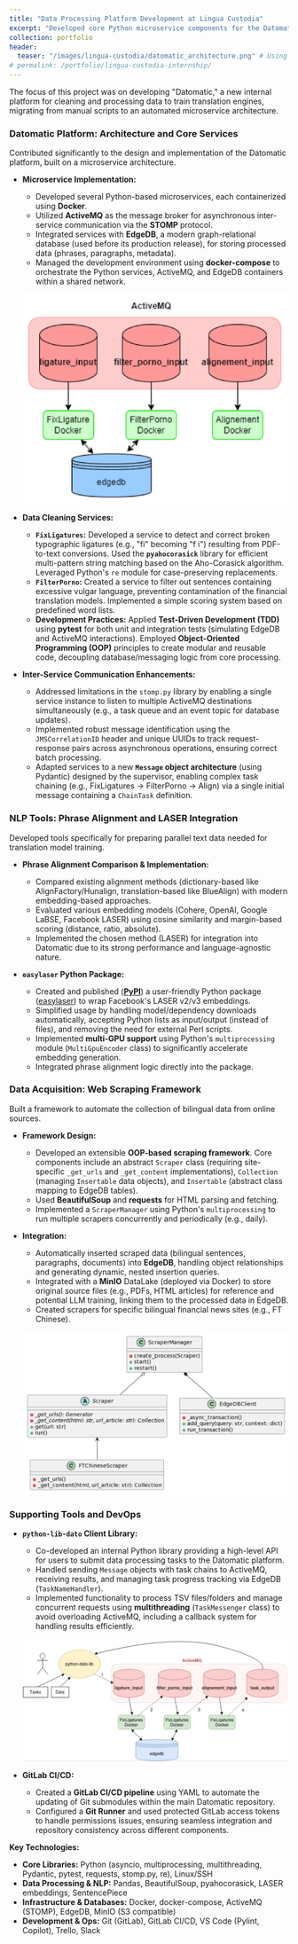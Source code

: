 ```yaml
---
title: "Data Processing Platform Development at Lingua Custodia"
excerpt: "Developed core Python microservice components for the Datomatic data platform. Created NLP tools, a web scraping framework, and a client library, enhancing financial translation data pipelines"
collection: portfolio
header:
  teaser: "/images/lingua-custodia/datomatic_architecture.png" # Using Figure 12 from the report
# permalink: /portfolio/lingua-custodia-internship/
---
```


The focus of this project was on developing "Datomatic," a new internal platform for cleaning and processing data to train translation engines, migrating from manual scripts to an automated microservice architecture.

### Datomatic Platform: Architecture and Core Services

Contributed significantly to the design and implementation of the Datomatic platform, built on a microservice architecture.

*   **Microservice Implementation:**
    *   Developed several Python-based microservices, each containerized using **Docker**.
    *   Utilized **ActiveMQ** as the message broker for asynchronous inter-service communication via the **STOMP** protocol.
    *   Integrated services with **EdgeDB**, a modern graph-relational database (used before its production release), for storing processed data (phrases, paragraphs, metadata).
    *   Managed the development environment using **docker-compose** to orchestrate the Python services, ActiveMQ, and EdgeDB containers within a shared network.

    ![Diagram of the Datomatic Architecture showing microservices, ActiveMQ, and EdgeDB](/images/lingua-custodia/datomatic_architecture.png)

*   **Data Cleaning Services:**
    *   **`FixLigatures`:** Developed a service to detect and correct broken typographic ligatures (e.g., "fi" becoming "f i") resulting from PDF-to-text conversions. Used the **`pyahocorasick`** library for efficient multi-pattern string matching based on the Aho-Corasick algorithm. Leveraged Python's `re` module for case-preserving replacements.
    *   **`FilterPorno`:** Created a service to filter out sentences containing excessive vulgar language, preventing contamination of the financial translation models. Implemented a simple scoring system based on predefined word lists.
    *   **Development Practices:** Applied **Test-Driven Development (TDD)** using **pytest** for both unit and integration tests (simulating EdgeDB and ActiveMQ interactions). Employed **Object-Oriented Programming (OOP)** principles to create modular and reusable code, decoupling database/messaging logic from core processing.

*   **Inter-Service Communication Enhancements:**
    *   Addressed limitations in the `stomp.py` library by enabling a single service instance to listen to multiple ActiveMQ destinations simultaneously (e.g., a task queue and an event topic for database updates).
    *   Implemented robust message identification using the `JMSCorrelationID` header and unique UUIDs to track request-response pairs across asynchronous operations, ensuring correct batch processing.
    *   Adapted services to a new **`Message` object architecture** (using Pydantic) designed by the supervisor, enabling complex task chaining (e.g., FixLigatures -> FilterPorno -> Align) via a single initial message containing a `ChainTask` definition.

### NLP Tools: Phrase Alignment and LASER Integration

Developed tools specifically for preparing parallel text data needed for translation model training.

*   **Phrase Alignment Comparison & Implementation:**
    *   Compared existing alignment methods (dictionary-based like AlignFactory/Hunalign, translation-based like BlueAlign) with modern embedding-based approaches.
    *   Evaluated various embedding models (Cohere, OpenAI, Google LaBSE, Facebook LASER) using cosine similarity and margin-based scoring (distance, ratio, absolute).
    *   Implemented the chosen method (LASER) for integration into Datomatic due to its strong performance and language-agnostic nature.

*   **`easylaser` Python Package:**
    *   Created and published ([**PyPI**](https://pypi.org/project/easylaser/)) a user-friendly Python package ([easylaser](https://gitlab.com/linguacustodia/easylaser)) to wrap Facebook's LASER v2/v3 embeddings.
    *   Simplified usage by handling model/dependency downloads automatically, accepting Python lists as input/output (instead of files), and removing the need for external Perl scripts.
    *   Implemented **multi-GPU support** using Python's `multiprocessing` module (`MultiGpuEncoder` class) to significantly accelerate embedding generation.
    *   Integrated phrase alignment logic directly into the package.

### Data Acquisition: Web Scraping Framework

Built a framework to automate the collection of bilingual data from online sources.

*   **Framework Design:**
    *   Developed an extensible **OOP-based scraping framework**. Core components include an abstract `Scraper` class (requiring site-specific `_get_urls` and `_get_content` implementations), `Collection` (managing `Insertable` data objects), and `Insertable` (abstract class mapping to EdgeDB tables).
    *   Used **BeautifulSoup** and **requests** for HTML parsing and fetching.
    *   Implemented a `ScraperManager` using Python's `multiprocessing` to run multiple scrapers concurrently and periodically (e.g., daily).

*   **Integration:**
    *   Automatically inserted scraped data (bilingual sentences, paragraphs, documents) into **EdgeDB**, handling object relationships and generating dynamic, nested insertion queries.
    *   Integrated with a **MinIO** DataLake (deployed via Docker) to store original source files (e.g., PDFs, HTML articles) for reference and potential LLM training, linking them to the processed data in EdgeDB.
    *   Created scrapers for specific bilingual financial news sites (e.g., FT Chinese).

    ![Class Diagram of the ScraperManager and related components](/images/lingua-custodia/scraper_manager_diagram.png)
### Supporting Tools and DevOps

*   **`python-lib-dato` Client Library:**
    *   Co-developed an internal Python library providing a high-level API for users to submit data processing tasks to the Datomatic platform.
    *   Handled sending `Message` objects with task chains to ActiveMQ, receiving results, and managing task progress tracking via EdgeDB (`TaskNameHandler`).
    *   Implemented functionality to process TSV files/folders and manage concurrent requests using **multithreading** (`TaskMessenger` class) to avoid overloading ActiveMQ, including a callback system for handling results efficiently.

    ![Schema of the python-lib-dato interaction with Datomatic](/images/lingua-custodia/python_lib_dato_schema.png)

*   **GitLab CI/CD:**
    *   Created a **GitLab CI/CD pipeline** using YAML to automate the updating of Git submodules within the main Datomatic repository.
    *   Configured a **Git Runner** and used protected GitLab access tokens to handle permissions issues, ensuring seamless integration and repository consistency across different components.

**Key Technologies:**

*   **Core Libraries:** Python (asyncio, multiprocessing, multithreading, Pydantic, pytest, requests, stomp.py, re), Linux/SSH
*   **Data Processing & NLP:** Pandas, BeautifulSoup, pyahocorasick, LASER embeddings, SentencePiece
*   **Infrastructure & Databases:** Docker, docker-compose, ActiveMQ (STOMP), EdgeDB, MinIO (S3 compatible)
*   **Development & Ops:** Git (GitLab), GitLab CI/CD, VS Code (Pylint, Copilot), Trello, Slack